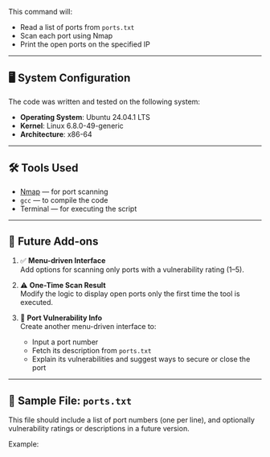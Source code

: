 
This command will:
- Read a list of ports from `ports.txt`
- Scan each port using Nmap
- Print the open ports on the specified IP

---

## 🖥️ System Configuration

The code was written and tested on the following system:

- **Operating System**: Ubuntu 24.04.1 LTS  
- **Kernel**: Linux 6.8.0-49-generic  
- **Architecture**: x86-64  

---

## 🛠️ Tools Used

- [Nmap](https://nmap.org/) — for port scanning  
- `gcc` — to compile the code  
- Terminal — for executing the script

---

## 🚀 Future Add-ons

1. ✅ **Menu-driven Interface**  
   Add options for scanning only ports with a vulnerability rating (1–5).

2. ⚠️ **One-Time Scan Result**  
   Modify the logic to display open ports only the first time the tool is executed.

3. 🔐 **Port Vulnerability Info**  
   Create another menu-driven interface to:
   - Input a port number
   - Fetch its description from `ports.txt`
   - Explain its vulnerabilities and suggest ways to secure or close the port

---

## 📁 Sample File: `ports.txt`

This file should include a list of port numbers (one per line), and optionally vulnerability ratings or descriptions in a future version.

Example:

